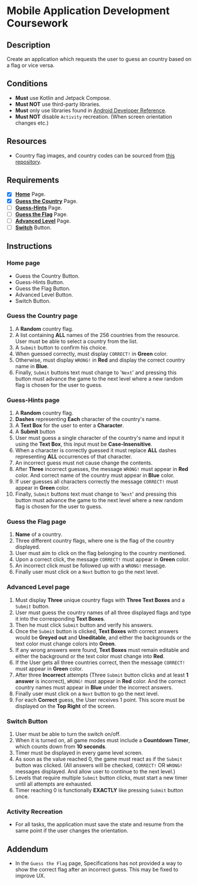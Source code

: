 # Mobile Application Development Coursework 

## Description
Create an application which requests the user to guess an country based on a flag or vice versa.

## Conditions
* **Must** use Kotlin and Jetpack Compose.
* **Must NOT** use third-party libraries.
* **Must** only use libraries found in [Android Developer Reference](https://developer.android.com/reference/).
* **Must NOT** disable `Activity` recreation. (When screen orientation changes etc.)

## Resources
* Country flag images, and country codes can be sourced from [this repository](https://github.com/hjnilsson/country-flags).

## Requirements
- [x] **[Home](#home-page)** Page.
- [x] **[Guess the Country](#country-page)** Page.
- [ ] **[Guess-Hints](#hints-page)** Page.
- [ ] **[Guess the Flag](#flag-page)** Page.
- [ ] **[Advanced Level](#advanced-page)** Page.
- [ ] **[Switch](#switch-button)** Button.

## Instructions

### <a name="home-page"></a>Home page
* Guess the Country Button.
* Guess-Hints Button.
* Guess the Flag Button.
* Advanced Level Button.
* Switch Button.

### <a name="country-page"></a>Guess the Country page
1. A **Random** country flag.
2. A list containing **ALL** names of the 256 countries from the resource. User must be able to select a country from the list.
3. A `Submit` button to confirm his choice.
4. When guessed correctly, must display `CORRECT!` in **Green** color.
5. Otherwise, must display `WRONG!` in **Red** and display the correct country name in **Blue**.
6. Finally, `Submit` buttons text must change to '`Next`' and pressing this button must advance the game to the next level where a new random flag is chosen for the user to guess.

### <a name="hints-page"></a>Guess-Hints page
1. A **Random** country flag.
2. **Dashes** representing **Each** character of the country's name.
3. A **Text Box** for the user to enter a **Character**.
4. A **Submit** button
5. User must guess a single character of the country's name and input it using the **Text Box**, this input must be **Case-Insensitive**.
6. When a character is correctly guessed it must replace **ALL** dashes representing **ALL** occurrences of that character.
7. An incorrect guess must not cause change the contents.
8. After **Three** incorrect guesses, the message `WRONG!` must appear in **Red** color. And correct name of the country must appear in **Blue** color.
9. If user guesses all characters correctly the message `CORRECT!` must appear in **Green** color.
10. Finally, `Submit` buttons text must change to '`Next`' and pressing this button must advance the game to the next level where a new random flag is chosen for the user to guess.

### <a name="flag-page"></a>Guess the Flag page
1. **Name** of a country.
2. Three different country flags, where one is the flag of the country displayed.
3. User must aim to click on the flag belonging to the country mentioned.
4. Upon a correct click, the message `CORRECT!` must appear in **Green** color.
5. An incorrect click must be followed up with a `WRONG!` message.
6. Finally user must click on a `Next` button to go the next level.

### <a name="advanced-page"></a>Advanced Level page
1. Must display **Three** unique country flags with **Three Text Boxes** and a `Submit` button.
2. User must guess the country names of all three displayed flags and type it into the corresponding **Text Boxes**.
3. Then he must click `Submit` button and verify his answers.
4. Once the `Submit` button is clicked, **Text Boxes** with correct answers would be **Greyed out** and **Uneditable**, and either the backgrounds or the text color must change colors into **Green**.
5. If any wrong answers were found, **Text Boxes** must remain editable and either the background or the text color must change into **Red**.
6. If the User gets all three countries correct, then the message `CORRECT!` must appear in **Green** color.
7. After three **Incorrect** attempts (Three `Submit` button clicks and at least **1 answer** is incorrect), `WRONG!` must appear in **Red** color. And the correct country names must appear in **Blue** under the incorrect answers.
8. Finally user must click on a `Next` button to go the next level.
9. For each **Correct** guess, the User receives 1 point. This score must be displayed on the **Top Right** of the screen.

### <a name="switch-button"></a>Switch Button
1. User must be able to turn the switch on/off.
2. When it is turned on, all game modes must include a **Countdown Timer**, which counts down from **10 seconds**.
3. Timer must be displayed in every game level screen.
4. As soon as the value reached 0, the game must react as if the `Submit` button was clicked. (All answers will be checked, `CORRECT!` OR `WRONG!` messages displayed. And allow user to continue to the next level.)
5. Levels that require multiple `Submit` button clicks, must start a new timer until all attempts are exhausted.
6. Timer reaching 0 is functionally **EXACTLY** like pressing `Submit` button once.

### Activity Recreation
* For all tasks, the application must save the state and resume from the same point if the user changes the orientation.

## Addendum
* In the `Guess the Flag` page, Specifications has not provided a way to show the correct flag after an incorrect guess. This may be fixed to improve UX.